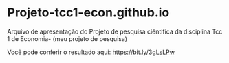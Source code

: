 # Projeto-tcc1-econ.github.io
Arquivo de apresentação do Projeto de pesquisa ciêntifica da disciplina Tcc 1 de Economia- (meu projeto de pesquisa)

Você pode conferir o resultado aqui: https://bit.ly/3gLsLPw

